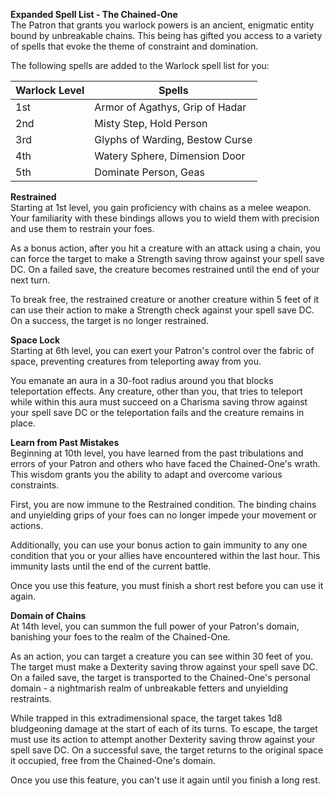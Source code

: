 **Expanded Spell List - The Chained-One**  
The Patron that grants you warlock powers is an ancient, enigmatic entity bound by unbreakable chains. This being has gifted you access to a variety of spells that evoke the theme of constraint and domination.

The following spells are added to the Warlock spell list for you:

| Warlock Level | Spells                          |
| ------------- | ------------------------------- |
| 1st           | Armor of Agathys, Grip of Hadar |
| 2nd           | Misty Step, Hold Person         |
| 3rd           | Glyphs of Warding, Bestow Curse |
| 4th           | Watery Sphere, Dimension Door   |
| 5th           | Dominate Person, Geas           |
**Restrained**  
Starting at 1st level, you gain proficiency with chains as a melee weapon. Your familiarity with these bindings allows you to wield them with precision and use them to restrain your foes.

As a bonus action, after you hit a creature with an attack using a chain, you can force the target to make a Strength saving throw against your spell save DC. On a failed save, the creature becomes restrained until the end of your next turn.

To break free, the restrained creature or another creature within 5 feet of it can use their action to make a Strength check against your spell save DC. On a success, the target is no longer restrained.

**Space Lock**  
Starting at 6th level, you can exert your Patron's control over the fabric of space, preventing creatures from teleporting away from you.

You emanate an aura in a 30-foot radius around you that blocks teleportation effects. Any creature, other than you, that tries to teleport while within this aura must succeed on a Charisma saving throw against your spell save DC or the teleportation fails and the creature remains in place.

**Learn from Past Mistakes**  
Beginning at 10th level, you have learned from the past tribulations and errors of your Patron and others who have faced the Chained-One's wrath. This wisdom grants you the ability to adapt and overcome various constraints.

First, you are now immune to the Restrained condition. The binding chains and unyielding grips of your foes can no longer impede your movement or actions.

Additionally, you can use your bonus action to gain immunity to any one condition that you or your allies have encountered within the last hour. This immunity lasts until the end of the current battle.

Once you use this feature, you must finish a short rest before you can use it again.

**Domain of Chains**  
At 14th level, you can summon the full power of your Patron's domain, banishing your foes to the realm of the Chained-One.

As an action, you can target a creature you can see within 30 feet of you. The target must make a Dexterity saving throw against your spell save DC. On a failed save, the target is transported to the Chained-One's personal domain - a nightmarish realm of unbreakable fetters and unyielding restraints.

While trapped in this extradimensional space, the target takes 1d8 bludgeoning damage at the start of each of its turns. To escape, the target must use its action to attempt another Dexterity saving throw against your spell save DC. On a successful save, the target returns to the original space it occupied, free from the Chained-One's domain.

Once you use this feature, you can't use it again until you finish a long rest.

